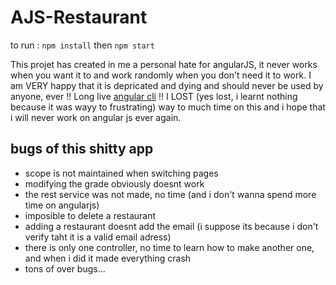 # AJS-Restaurant

to run : ```npm install``` then ```npm start```

This projet has created in me a personal hate for angularJS, it never works when you want it to and work randomly when you don't need it to work. I am VERY happy that it is depricated and dying and should never be used by anyone, ever !! Long live [angular cli](https://cli.angular.io/) !!
I LOST (yes lost, i learnt nothing because it was wayy to frustrating) way to much time on this and i hope that i will never work on angular js ever again.

## bugs of this shitty app

- scope is not maintained when switching pages
- modifying the grade obviously doesnt work
- the rest service was not made, no time (and i don't wanna spend more time on angularjs)
- imposible to delete a restaurant
- adding a restaurant doesnt add the email (i suppose its because i don't verify taht it is a valid email adress)
- there is only one controller, no time to learn how to make another one, and when i did it made everything crash
- tons of over bugs...
